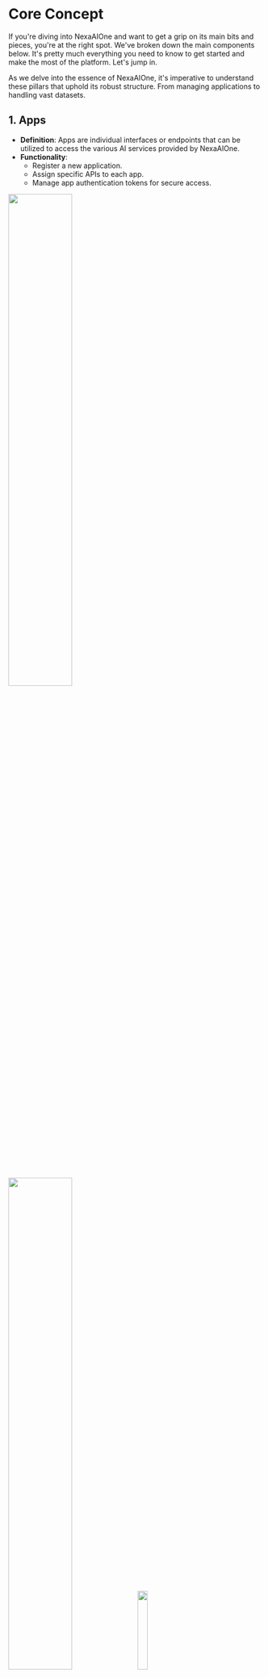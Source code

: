 # Core Concept

If you're diving into NexaAIOne and want to get a grip on its main bits and pieces, you're at the right spot. We've broken down the main components below. It's pretty much everything you need to know to get started and make the most of the platform. Let's jump in.

As we delve into the essence of NexaAIOne, it's imperative to understand these pillars that uphold its robust structure. From managing applications to handling vast datasets.

## 1. Apps
- **Definition**: Apps are individual interfaces or endpoints that can be utilized to access the various AI services provided by NexaAIOne.
- **Functionality**: 
    - Register a new application.
    - Assign specific APIs to each app.
    - Manage app authentication tokens for secure access.


<img src="https://github.com/mrahmadt/NexaAIOne/blob/main/docs/Getting_Started/images/apps.png" width="50%"> <img src="https://github.com/mrahmadt/NexaAIOne/blob/main/docs/Getting_Started/images/Create_App.png" width="50%"> <img src="https://github.com/mrahmadt/NexaAIOne/blob/main/docs/Getting_Started/images/App_API.png" height="20%">

   
## 2. APIs
- **Definition**: Interfaces that allow you to integrate AI services into your application.
- **Functionality**: 
    - Define the AI service each API will use.
    - Customize API behavior, defining parameters and return values.
    - Set permissions and access levels for each API.

## 3. Prompts
- **Definition**: Pre-defined queries or statements that can be used to interact with AI services.
- **Functionality**:
    - Store commonly used or repetitive queries.
    - Categorize prompts for easier access and management.
    - It's your own library, use it to store and save your own prompts for NexaAIOne or any AI platform.

## 4 Collections
- **Definition**: Structured data storage units for text-based documents.

	A Collection serves as a structured data store for text-based **documents**. You can populate this Collection either via the Collection API endpoint or through the Admin Portal.  
	  
	The primary function of a Collection is to extend the knowledge base accessible by an AI service. When creating an API, you can specify which Collection the AI should reference for its responses. This allows you to tailor the AI's behavior and the information it draws upon, depending on the context in which it's used.  
	  
	**Example Use Case:** Suppose you have a chatbot aimed at handling HR-related queries (HRChatBot). You can create a Collection named 'HR_Policies' and upload all relevant HR documents into it. When a user asks a question to your 'HR ChatBot' or your 'ERP', the backend can be configured to call the API, which will then consult the 'HR_Policies' Collection to retrieve and generate a response based on the information it contains.  
	  
	**Technical Note:** This mechanism utilizes a method known as Retrieval-Augmented Generation (RAG). RAG empowers the AI to scan the Collection and identify the most relevant information to construct its responses.

- **Functionality**: 
    - Upload and organize documents to be referenced by AI services.
    - Use Retrieval-Augmented Generation (RAG) for AI to consult and generate responses.

### 4.2 Documents
- **Definition**: The individual files or data points in your Collections.
- **Functionality**: 
    - Upload, view, and manage docs in your Collections.

### 4.3 Collections APIs
- **Definition**: Documentation for specialized APIs to handle operations with Collections and Documents.
- **Functionality**: 
    - Manage collections, add new ones, or fetch data from existing collections.
    - Manipulate and search through documents in collections.

## 5. Services
- **Definition**: Pre-built AI functionalities provided by NexaAIOne.
- **Functionality**:
    - Lists all the available AI services within the platform.
    - Allows activation, deactivation, and customization of each service.

## 6. LLMs (Language Learning Models)
- **Definition**: Core models required by the built-in AI services.
- **Functionality**:
    - Provides information about each model's token capacity, owner, and other technical specifics.
    - Supports multiple versions and variants of models.

## 7. Loaders
- **Definition**: Modules designed to load or download documents and extract text from specified URLs or files.
- **Functionality**: 
    - Supports various file formats such as txt, csv, and xlsx.
    - Provides error handling for unsupported or inaccessible files.

## 8. Splitters
- **Definition**: Utility modules to break down large text into smaller chunks compatible with language models.
- **Functionality**:
    - Supports various splitting strategies based on characters or tokens.
    - Ensures optimal token usage when interacting with AI models.

## 9. Embedders
- **Definition**: Tools to create vector representations of documents for semantic analyses.
- **Functionality**:
    - Uses advanced algorithms to generate embeddings.
    - Supports semantic searches and content similarity checks.
